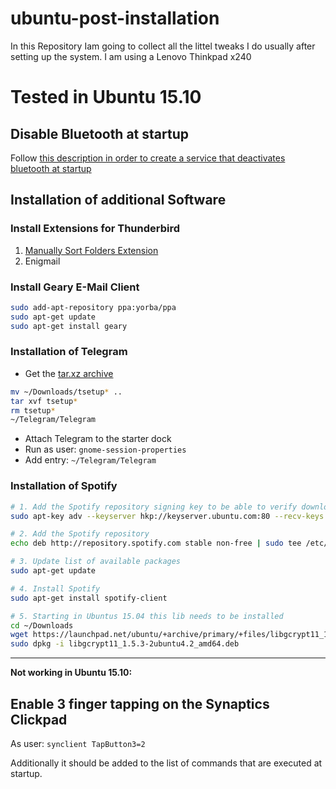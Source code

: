# ubuntu-post-installation
In this Repository Iam going to collect all the littel tweaks I do usually after setting up the system. I am using a Lenovo Thinkpad x240

# Tested in Ubuntu 15.10
## Disable Bluetooth at startup
Follow [this description in order to create a service that deactivates bluetooth at startup](https://wiki.ubuntuusers.de/Bluetooth/Einrichtung#Deaktivierung-beim-Start)

## Installation of additional Software

### Install Extensions for Thunderbird

1. [Manually Sort Folders Extension](https://addons.mozilla.org/de/thunderbird/addon/manually-sort-folders/)
2. Enigmail

### Install Geary E-Mail Client

```bash
sudo add-apt-repository ppa:yorba/ppa
sudo apt-get update
sudo apt-get install geary
```
### Installation of Telegram
* Get the [tar.xz archive](https://desktop.telegram.org/)

```bash
mv ~/Downloads/tsetup* ..
tar xvf tsetup*
rm tsetup*
~/Telegram/Telegram
```

* Attach Telegram to the starter dock
* Run as user: ```gnome-session-properties```
* Add entry: ```~/Telegram/Telegram```

### Installation of Spotify

```bash
# 1. Add the Spotify repository signing key to be able to verify downloaded packages
sudo apt-key adv --keyserver hkp://keyserver.ubuntu.com:80 --recv-keys BBEBDCB318AD50EC6865090613B00F1FD2C19886

# 2. Add the Spotify repository
echo deb http://repository.spotify.com stable non-free | sudo tee /etc/apt/sources.list.d/spotify.list

# 3. Update list of available packages
sudo apt-get update

# 4. Install Spotify
sudo apt-get install spotify-client

# 5. Starting in Ubuntus 15.04 this lib needs to be installed
cd ~/Downloads
wget https://launchpad.net/ubuntu/+archive/primary/+files/libgcrypt11_1.5.3-2ubuntu4.2_amd64.deb
sudo dpkg -i libgcrypt11_1.5.3-2ubuntu4.2_amd64.deb
```

-----
**Not working in Ubuntu 15.10:**
## Enable 3 finger tapping on the Synaptics Clickpad

As user:
```synclient TapButton3=2```

Additionally it should be added to the list of commands that are executed at startup.
